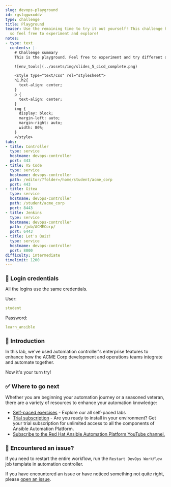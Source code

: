 ```yaml
---
slug: devops-playground
id: rgslqgwxxddv
type: challenge
title: Playground
teaser: Use the remaining time to try it out yourself! This challenge has no checks
  so feel free to experiment and explore!
notes:
- type: text
  contents: |-
    # Challenge summary
    This is the playground. Feel free to experiment and try different options!

    ![env_tools](../assets/img/slides_5_cicd_complete.png)

    <style type="text/css" rel="stylesheet">
    h1,h2{
      text-align: center;
    }
    p {
      text-align: center;
    }
    img {
      display: block;
      margin-left: auto;
      margin-right: auto;
      width: 80%;
    }
    </style>
tabs:
- title: Controller
  type: service
  hostname: devops-controller
  port: 443
- title: VS Code
  type: service
  hostname: devops-controller
  path: /editor/?folder=/home/student/acme_corp
  port: 443
- title: Gitea
  type: service
  hostname: devops-controller
  path: /student/acme_corp
  port: 8443
- title: Jenkins
  type: service
  hostname: devops-controller
  path: /job/ACMECorp/
  port: 6443
- title: Let's Quiz!
  type: service
  hostname: devops-controller
  port: 8000
difficulty: intermediate
timelimit: 1200
---
```

🔐 Login credentials
===
All the logins use the same credentials.

User:

```yaml
student
```

Password:

```yaml
learn_ansible
```

👋 Introduction
===

In this lab, we've used automation controller's enterprise features to enhance how the ACME Corp development and operations teams integrate and automate together.

Now it's your turn try!

✅ Where to go next
===

Whether you are beginning your automation journey or a seasoned veteran, there are a variety of resources to enhance your automation knowledge:

* [Self-paced exercises](https://www.redhat.com/en/engage/redhat-ansible-automation-202108061218) - Explore our all self-paced labs
* [Trial subscription](http://red.ht/try_ansible) - Are you ready to install in your environment? Get your trial subscription for unlimited access to all the components of Ansible Automation Platform.
* [Subscribe to the Red Hat Ansible Automation Platform YouTube channel. ](https://www.youtube.com/ansibleautomation)

🐛 Encountered an issue?
====
If you need to restart the entire workflow, run the `Restart DevOps Workflow` job template in automation controller.

If you have encountered an issue or have noticed something not quite right, please [open an issue](https://github.com/ansible/instruqt/issues/new?labels=devops-controller&title=New+DevOps+with+automation+controller+issue+issue:+incident-creation&assignees=craig-br).

<style type="text/css" rel="stylesheet">
  .lightbox {
    display: none;
    position: fixed;
    justify-content: center;
    align-items: center;
    z-index: 999;
    top: 0;
    left: 0;
    right: 0;
    bottom: 0;
    padding: 1rem;
    background: rgba(0, 0, 0, 0.8);
    margin-left: auto;
    margin-right: auto;
    margin-top: auto;
    margin-bottom: auto;
  }
  .lightbox:target {
    display: flex;
  }
  .lightbox img {
    max-width: 60%;
    max-height: 60%;
  }
  img {
    display: block;
    margin-left: auto;
    margin-right: auto;
  }
  h1 {
    font-size: 18px;
  }
  h2 {
    font-size: 16px;
    font-weight: 600
  }
  h3 {
    font-size: 14px;
    font-weight: 600
  }
  p span {
    font-size: 14px;
  }
  ul li span {
    font-size: 14px
  }
</style>
